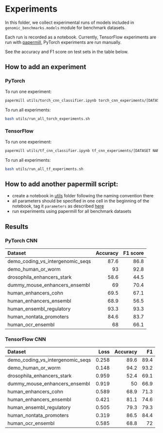 # Experiments

In this folder, we collect experimental runs of models included in `genomic_benchmarks.models` module for benchmark datasets.  

Each run is recorded as a notebook. Currently, TensorFlow experiments are run with [papermill](https://github.com/nteract/papermill), PyTorch experiments are run manually.

See the accuracy and F1 score on test sets in the table below.

## How to add an experiment

### PyTorch

To run one experiment:

```bash
papermill utils/torch_cnn_classifier.ipynb torch_cnn_experiments/[DATASET NAME].ipynb -p DATASET [DATASET NAME]
```

To run all experiments:

```bash
bash utils/run_all_torch_experiments.sh
```

### TensorFlow

To run one experiment:

```bash
papermill utils/tf_cnn_classifier.ipynb tf_cnn_experiments/[DATASET NAME].ipynb -p DATASET [DATASET NAME]
```

To run all experiments:

```bash
bash utils/run_all_tf_experiments.sh
```

## How to add another papermill script:

  * create a notebook in [utils](utils/) folder following the naming convention there
  * all parameters should be specified in one cell in the beginning of the notebook, tag it `parameters` as described [here](https://github.com/nteract/papermill#parameterizing-a-notebook)
  * run experiments using papermill for all benchmark datasets

## Results

### PyTorch CNN

| Dataset                          |   Accuracy |   F1 score |
|:---------------------------------|-----------:|-----------:|
| demo_coding_vs_intergenomic_seqs |       87.6 |       86.8 |
| demo_human_or_worm               |       93   |       92.8 |
| drosophila_enhancers_stark       |       58.6 |       44.5 |
| dummy_mouse_enhancers_ensembl    |       69   |       70.4 |
| human_enhancers_cohn             |       69.5 |       67.1 |
| human_enhancers_ensembl          |       68.9 |       56.5 |
| human_ensembl_regulatory         |       93.3 |       93.3 |
| human_nontata_promoters          |       84.6 |       83.7 |
| human_ocr_ensembl                |       68   |       66.1 |


### TensorFlow CNN

| Dataset                          |   Loss |   Accuracy |   F1 |
|:---------------------------------|-------:|-----------:|-----:|
| demo_coding_vs_intergenomic_seqs |  0.258 |       89.6 | 89.4 |
| demo_human_or_worm               |  0.148 |       94.2 | 93.2 |
| drosophila_enhancers_stark       |  0.959 |       52.4 | 69.1 |
| dummy_mouse_enhancers_ensembl    |  0.919 |       50   | 66.9 |
| human_enhancers_cohn             |  0.589 |       68.9 | 71.3 |
| human_enhancers_ensembl          |  0.421 |       81.1 | 74.6 |
| human_ensembl_regulatory         |  0.505 |       79.3 | 79.3 |
| human_nontata_promoters          |  0.319 |       86.5 | 84.4 |
| human_ocr_ensembl                |  0.585 |       68.8 | 72   |
